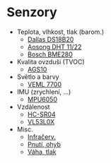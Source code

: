 # Senzory

- Teplota, vlhkost, tlak (barom.)
	- [Dallas DS18B20](ds18b20)
	- [Aosong DHT 11/22](dht)
	- [Bosch BME280](bme280)
- Kvalita ovzduší (TVOC)
	- [AGS10](ags10)
- Světlo a barvy
	- [VEML 7700](veml7700)
- IMU (zrychlení, ...)
	- [MPU6050](mpu6050)
- Vzdálenost
	- [HC-SR04](hcsr04)
	- [VL53L0X](vl53l0x)
- Misc.
	- [Infračerv.](ir_sens)
	- [Pnutí, ohyb](tensometers)
	- [Váha, tlak](weight_sens)